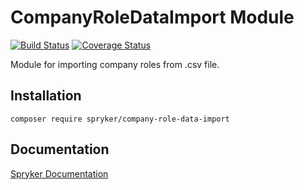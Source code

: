 # CompanyRoleDataImport Module
[![Build Status](https://travis-ci.org/spryker/company-role-data-import.svg)](https://travis-ci.org/spryker/company-role-data-import)
[![Coverage Status](https://coveralls.io/repos/github/spryker/company-role-data-import/badge.svg)](https://coveralls.io/github/spryker/company-role-data-import)

Module for importing company roles from .csv file.

## Installation

```
composer require spryker/company-role-data-import
```

## Documentation

[Spryker Documentation](https://academy.spryker.com/developing_with_spryker/module_guide/modules.html)

